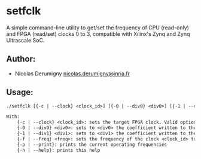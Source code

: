 # setfclk
A simple command-line utility to get/set the frequency of CPU (read-only) and FPGA (read/set) clocks 0 to 3,
compatible with Xilinx's Zynq and Zynq Ultrascale SoC.

## Author:
- Nicolas Derumigny <nicolas.derumigny@inria.fr>

## Usage:
```txt
./setfclk [{-c | --clock} <clock_id>] [{-0 | --div0} <div0>] [{-1 | --div1} <div1>] [{-f | --freq} <freq>] [{-p | --print}] [{-h | --help}]

With:
	{-c | --clock} <clock_id>: sets the target FPGA clock. Valid option are [0-3] (Default: 0)
	{-0 | --div0} <div0>: sets to <div0> the coefficient written to the divisor 0
	{-1 | --div1} <div1>: sets to <div1> the coefficient written to the divisor 1
	{-f | --freq} <freq>: sets the frequency of the clock <clock_id> to <freq> MHz
	{-p | --print}: prints the current operating frequencies
	{-h | --help}: prints this help
```
